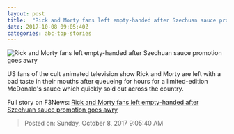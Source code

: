 ```yaml
---
layout: post
title:  "Rick and Morty fans left empty-handed after Szechuan sauce promotion goes awry"
date: 2017-10-08 09:05:40Z
categories: abc-top-stories
---
```


![Rick and Morty fans left empty-handed after Szechuan sauce promotion goes awry](http://www.abc.net.au/news/image/9028332-1x1-700x700.jpg)

US fans of the cult animated television show Rick and Morty are left with a bad taste in their mouths after queueing for hours for a limited-edition McDonald's sauce which quickly sold out across the country.


Full story on F3News: [Rick and Morty fans left empty-handed after Szechuan sauce promotion goes awry](http://www.f3nws.com/n/RVRYCD)

> Posted on: Sunday, October 8, 2017 9:05:40 AM
